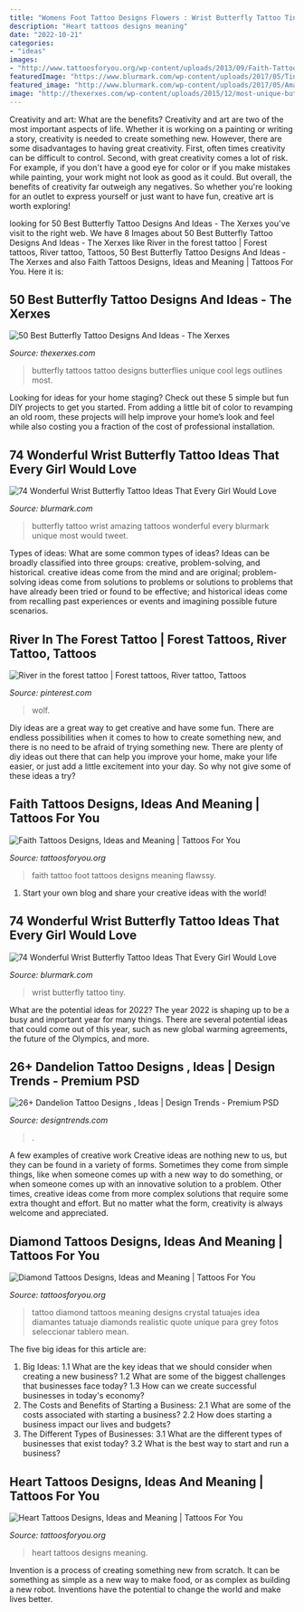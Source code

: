 ```yaml
---
title: "Womens Foot Tattoo Designs Flowers : Wrist Butterfly Tattoo Tiny"
description: "Heart tattoos designs meaning"
date: "2022-10-21"
categories:
- "ideas"
images:
- "http://www.tattoosforyou.org/wp-content/uploads/2013/09/Faith-Tattoo-On-Foot.jpg"
featuredImage: "https://www.blurmark.com/wp-content/uploads/2017/05/Tiny-Aqua-Blue-Butterfly-Tattoo-On-Wrist.jpg"
featured_image: "http://www.blurmark.com/wp-content/uploads/2017/05/Amazing-Butterfly-Tattoo.jpg"
image: "http://thexerxes.com/wp-content/uploads/2015/12/most-unique-butterfly-tattoos-.jpg"
---
```



Creativity and art: What are the benefits?
Creativity and art are two of the most important aspects of life. Whether it is working on a painting or writing a story, creativity is needed to create something new. However, there are some disadvantages to having great creativity. First, often times creativity can be difficult to control. Second, with great creativity comes a lot of risk. For example, if you don't have a good eye for color or if you make mistakes while painting, your work might not look as good as it could. But overall, the benefits of creativity far outweigh any negatives. So whether you're looking for an outlet to express yourself or just want to have fun, creative art is worth exploring!

	

		
looking for 50 Best Butterfly Tattoo Designs And Ideas - The Xerxes you've visit to the right web. We have 8 Images about 50 Best Butterfly Tattoo Designs And Ideas - The Xerxes like River in the forest tattoo | Forest tattoos, River tattoo, Tattoos, 50 Best Butterfly Tattoo Designs And Ideas - The Xerxes and also Faith Tattoos Designs, Ideas and Meaning | Tattoos For You. Here it is:
		
    
## 50 Best Butterfly Tattoo Designs And Ideas - The Xerxes

<img loading=lazy src="http://thexerxes.com/wp-content/uploads/2015/12/most-unique-butterfly-tattoos-.jpg" onerror="this.onerror=null;this.src='https://tse1.mm.bing.net/th?id=OIP.DD7lI9G632dA8bahGcWWcQHaJ6&amp;pid=15.1';" alt="50 Best Butterfly Tattoo Designs And Ideas - The Xerxes">

_Source: thexerxes.com_

>butterfly tattoos tattoo designs butterflies unique cool legs outlines most. 

	

Looking for ideas for your home staging? Check out these 5 simple but fun DIY projects to get you started. From adding a little bit of color to revamping an old room, these projects will help improve your home’s look and feel while also costing you a fraction of the cost of professional installation.

    
## 74 Wonderful Wrist Butterfly Tattoo Ideas That Every Girl Would Love

<img loading=lazy src="http://www.blurmark.com/wp-content/uploads/2017/05/Amazing-Butterfly-Tattoo.jpg" onerror="this.onerror=null;this.src='https://tse4.mm.bing.net/th?id=OIP.RY7wHBxw4ZWId2HESdd1AAHaJ4&amp;pid=15.1';" alt="74 Wonderful Wrist Butterfly Tattoo Ideas That Every Girl Would Love">

_Source: blurmark.com_

>butterfly tattoo wrist amazing tattoos wonderful every blurmark unique most would tweet. 

	

Types of ideas: What are some common types of ideas?
Ideas can be broadly classified into three groups: creative, problem-solving, and historical. creative ideas come from the mind and are original; problem-solving ideas come from solutions to problems or solutions to problems that have already been tried or found to be effective; and historical ideas come from recalling past experiences or events and imagining possible future scenarios.

    
## River In The Forest Tattoo | Forest Tattoos, River Tattoo, Tattoos

<img loading=lazy src="https://i.pinimg.com/736x/e7/e6/cb/e7e6cb4b7b7bcace0e4a96964618c6dd.jpg" onerror="this.onerror=null;this.src='https://tse2.mm.bing.net/th?id=OIP.keo6wEyRs3aGoj4azSp2LwHaJ3&amp;pid=15.1';" alt="River in the forest tattoo | Forest tattoos, River tattoo, Tattoos">

_Source: pinterest.com_

>wolf. 

	

Diy ideas are a great way to get creative and have some fun. There are endless possibilities when it comes to how to create something new, and there is no need to be afraid of trying something new. There are plenty of diy ideas out there that can help you improve your home, make your life easier, or just add a little excitement into your day. So why not give some of these ideas a try?

    
## Faith Tattoos Designs, Ideas And Meaning | Tattoos For You

<img loading=lazy src="http://www.tattoosforyou.org/wp-content/uploads/2013/09/Faith-Tattoo-On-Foot.jpg" onerror="this.onerror=null;this.src='https://tse1.mm.bing.net/th?id=OIP.gIxuRgkQ3hdKUtrLu7DLtwHaJ6&amp;pid=15.1';" alt="Faith Tattoos Designs, Ideas and Meaning | Tattoos For You">

_Source: tattoosforyou.org_

>faith tattoo foot tattoos designs meaning flawssy. 

	

1. Start your own blog and share your creative ideas with the world!

    
## 74 Wonderful Wrist Butterfly Tattoo Ideas That Every Girl Would Love

<img loading=lazy src="https://www.blurmark.com/wp-content/uploads/2017/05/Tiny-Aqua-Blue-Butterfly-Tattoo-On-Wrist.jpg" onerror="this.onerror=null;this.src='https://tse4.mm.bing.net/th?id=OIP.XlXv8yX1OKrznK1DDUcMEgHaJ3&amp;pid=15.1';" alt="74 Wonderful Wrist Butterfly Tattoo Ideas That Every Girl Would Love">

_Source: blurmark.com_

>wrist butterfly tattoo tiny. 

	

What are the potential ideas for 2022?
The year 2022 is shaping up to be a busy and important year for many things. There are several potential ideas that could come out of this year, such as new global warming agreements, the future of the Olympics, and more.

    
## 26+ Dandelion Tattoo Designs , Ideas | Design Trends - Premium PSD

<img loading=lazy src="https://images.designtrends.com/wp-content/uploads/2016/03/28065955/Black-Birds-Tattoo-For-Women.jpg" onerror="this.onerror=null;this.src='https://tse1.mm.bing.net/th?id=OIP.kR5asYqm0tMxGtzehRO9_AHaHa&amp;pid=15.1';" alt="26+ Dandelion Tattoo Designs , Ideas | Design Trends - Premium PSD">

_Source: designtrends.com_

>. 

	

A few examples of creative work
Creative ideas are nothing new to us, but they can be found in a variety of forms. Sometimes they come from simple things, like when someone comes up with a new way to do something, or when someone comes up with an innovative solution to a problem. Other times, creative ideas come from more complex solutions that require some extra thought and effort. But no matter what the form, creativity is always welcome and appreciated.

    
## Diamond Tattoos Designs, Ideas And Meaning | Tattoos For You

<img loading=lazy src="https://www.tattoosforyou.org/wp-content/uploads/2013/10/Black-Diamond-Tattoo.jpg" onerror="this.onerror=null;this.src='https://tse2.mm.bing.net/th?id=OIP.6uNQxrzL2S3ioSM_doFA9AHaMY&amp;pid=15.1';" alt="Diamond Tattoos Designs, Ideas and Meaning | Tattoos For You">

_Source: tattoosforyou.org_

>tattoo diamond tattoos meaning designs crystal tatuajes idea diamantes tatuaje diamonds realistic quote unique para grey fotos seleccionar tablero mean. 

	

The five big ideas for this article are:
1. Big Ideas: 
1.1 What are the key ideas that we should consider when creating a new business? 
1.2 What are some of the biggest challenges that businesses face today? 
1.3 How can we create successful businesses in today's economy? 
2. The Costs and Benefits of Starting a Business: 
2.1 What are some of the costs associated with starting a business? 
2.2 How does starting a business impact our lives and budgets? 
3. The Different Types of Businesses: 
3.1 What are the different types of businesses that exist today? 
3.2 What is the best way to start and run a business?

    
## Heart Tattoos Designs, Ideas And Meaning | Tattoos For You

<img loading=lazy src="http://www.tattoosforyou.org/wp-content/uploads/2013/09/Heart-Tattoos-For-Women-767x1024.jpg" onerror="this.onerror=null;this.src='https://tse4.mm.bing.net/th?id=OIP.uRJ6YawP7MkJvUxzFvBRCgHaJ4&amp;pid=15.1';" alt="Heart Tattoos Designs, Ideas and Meaning | Tattoos For You">

_Source: tattoosforyou.org_

>heart tattoos designs meaning. 

	

Invention is a process of creating something new from scratch. It can be something as simple as a new way to make food, or as complex as building a new robot. Inventions have the potential to change the world and make lives better.

